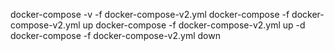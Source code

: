 docker-compose -v -f docker-compose-v2.yml
docker-compose -f docker-compose-v2.yml up
docker-compose -f docker-compose-v2.yml up -d 
docker-compose -f docker-compose-v2.yml down
